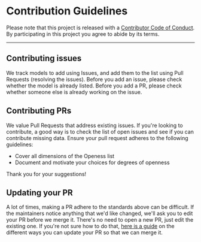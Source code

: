 # Contribution Guidelines

Please note that this project is released with a
[Contributor Code of Conduct](code-of-conduct.md). By participating in this
project you agree to abide by its terms.

---

## Contributing issues

We track models to add using Issues, and add them to the list using Pull Requests 
(resolving the issues). Before you add an issue, please check whether the model is 
already listed. Before you add a PR, please check whether someone else is already 
working on the issue.

## Contributing PRs

We value Pull Requests that address existing issues. If you're looking to contribute, 
a good way is to check the list of open issues and see if you can contribute missing data. 
Ensure your pull request adheres to the following guidelines:

- Cover all dimensions of the Openess list
- Document and motivate your choices for degrees of openness

Thank you for your suggestions!


## Updating your PR

A lot of times, making a PR adhere to the standards above can be difficult.
If the maintainers notice anything that we'd like changed, we'll ask you to
edit your PR before we merge it. There's no need to open a new PR, just edit
the existing one. If you're not sure how to do that,
[here is a guide](https://github.com/RichardLitt/knowledge/blob/master/github/amending-a-commit-guide.md)
on the different ways you can update your PR so that we can merge it.
